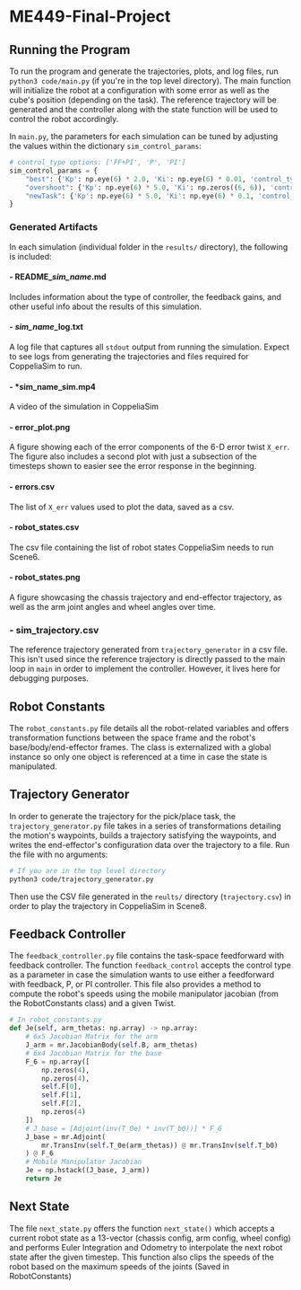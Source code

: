 # ME449-Final-Project

## Running the Program
To run the program and generate the trajectories, plots, and log files, run `python3 code/main.py` (if you're in the top level directory). The main function will initialize the robot at a configuration with some error as well as the cube's position (depending on the task). The reference trajectory will be generated and the controller along with the state function will be used to control the robot accordingly.

In `main.py`, the parameters for each simulation can be tuned by adjusting the values within the dictionary `sim_control_params`: 

```python
# control_type options: ['FF+PI', 'P', 'PI']
sim_control_params = {
    "best": {'Kp': np.eye(6) * 2.0, 'Ki': np.eye(6) * 0.01, 'control_type': 'FF+PI'},
    "overshoot": {'Kp': np.eye(6) * 5.0, 'Ki': np.zeros((6, 6)), 'control_type': 'P'},
    "newTask": {'Kp': np.eye(6) * 5.0, 'Ki': np.eye(6) * 0.1, 'control_type': 'FF+PI'}
}
```

### Generated Artifacts
In each simulation (individual folder in the `results/` directory), the following is included:

#### - README_*sim_name*.md
Includes information about the type of controller, the feedback gains, and other useful info about the results of this simulation.

#### - *sim_name*_log.txt
A log file that captures all `stdout` output from running the simulation. Expect to see logs from generating the trajectories and files required for CoppeliaSim to run.

#### - *sim_name_sim.mp4
A video of the simulation in CoppeliaSim

#### - error_plot.png
A figure showing each of the error components of the 6-D error twist `X_err`. The figure also includes a second plot with just a subsection of the timesteps shown to easier see the error response in the beginning.

#### - errors.csv
The list of `X_err` values used to plot the data, saved as a csv.

#### - robot_states.csv
The csv file containing the list of robot states CoppeliaSim needs to run Scene6.

#### - robot_states.png
A figure showcasing the chassis trajectory and end-effector trajectory, as well as the arm joint angles and wheel angles over time.

### - sim_trajectory.csv
The reference trajectory generated from `trajectory_generator` in a csv file. This isn't used since the reference trajectory is directly passed to the main loop in `main` in order to implement the controller. However, it lives here for debugging purposes.

## Robot Constants
The `robot_constants.py` file details all the robot-related variables and offers transformation functions between the space frame and the robot's base/body/end-effector frames. The class is externalized with a global instance so only one object is referenced at a time in case the state is manipulated.

## Trajectory Generator
In order to generate the trajectory for the pick/place task, the `trajectory_generator.py` file takes in a series of transformations detailing the motion's waypoints, builds a trajectory satisfying the waypoints, and writes the end-effector's configuration data over the trajectory to a file. Run the file with no arguments:

```bash
# If you are in the top level directory
python3 code/trajectory_generator.py
```

Then use the CSV file generated in the `reults/` directory (`trajectory.csv`) in order to play the trajectory in CoppeliaSim in Scene8.

## Feedback Controller
The `feedback_controller.py` file contains the task-space feedforward with feedback controller. The function `feedback_control` accepts the control type as a parameter in case the simulation wants to use either a feedforward with feedback, P, or PI controller. This file also provides a method to compute the robot's speeds using the mobile manipulator jacobian (from the RobotConstants class) and a given Twist.

```python
# In robot_constants.py
def Je(self, arm_thetas: np.array) -> np.array:
    # 6x5 Jacobian Matrix for the arm
    J_arm = mr.JacobianBody(self.B, arm_thetas)
    # 6x4 Jacobian Matrix for the base
    F_6 = np.array([
        np.zeros(4),
        np.zeros(4),
        self.F[0],
        self.F[1],
        self.F[2],
        np.zeros(4)
    ])
    # J_base = [Adjoint(inv(T_0e) * inv(T_b0))] * F_6
    J_base = mr.Adjoint(
        mr.TransInv(self.T_0e(arm_thetas)) @ mr.TransInv(self.T_b0)
    ) @ F_6
    # Mobile Manipulator Jacobian
    Je = np.hstack((J_base, J_arm))
    return Je
```

## Next State
The file `next_state.py` offers the function `next_state()` which accepts a current robot state as a 13-vector (chassis config, arm config, wheel config) and performs Euler Integration and Odometry to interpolate the next robot state after the given timestep. This function also clips the speeds of the robot based on the maximum speeds of the joints (Saved in RobotConstants)